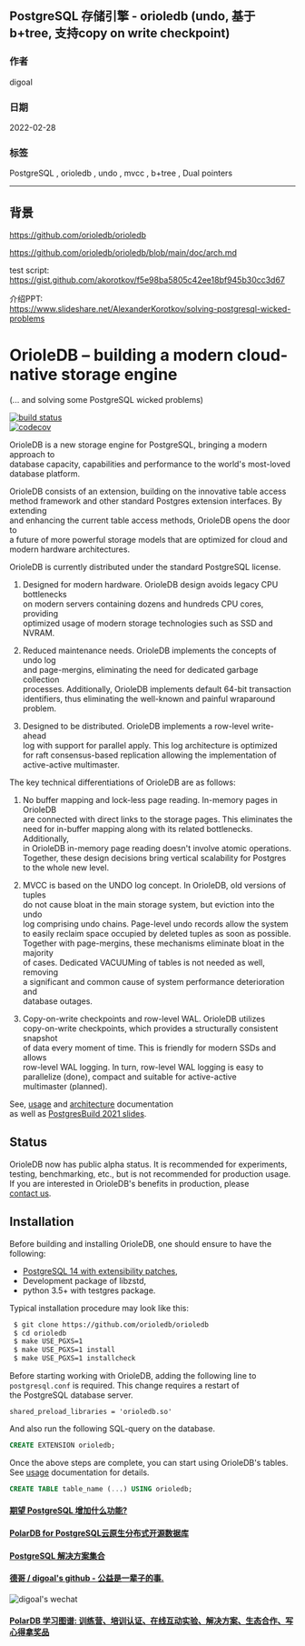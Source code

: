 ## PostgreSQL 存储引擎 - orioledb (undo, 基于b+tree, 支持copy on write checkpoint)        
                                     
### 作者                                 
digoal                                              
                                               
### 日期                                          
2022-02-28                                       
                                       
### 标签                          
PostgreSQL , orioledb , undo , mvcc , b+tree , Dual pointers                 
                                             
----                                               
                                          
## 背景     
https://github.com/orioledb/orioledb  
  
https://github.com/orioledb/orioledb/blob/main/doc/arch.md  
  
test script:  https://gist.github.com/akorotkov/f5e98ba5805c42ee18bf945b30cc3d67   
  
介绍PPT:  
https://www.slideshare.net/AlexanderKorotkov/solving-postgresql-wicked-problems  
  
# OrioleDB – building a modern cloud-native storage engine  
(... and solving some PostgreSQL wicked problems)  
  
[![build status](https://github.com/orioledb/orioledb/actions/workflows/build.yml/badge.svg)](https://github.com/orioledb/orioledb/actions)  
[![codecov](https://codecov.io/gh/orioledb/orioledb/branch/main/graph/badge.svg?token=shh4jn0DUK)](https://codecov.io/gh/orioledb/orioledb)  
  
OrioleDB is a new storage engine for PostgreSQL, bringing a modern approach to  
database capacity, capabilities and performance to the world's most-loved  
database platform.  
  
OrioleDB consists of an extension, building on the innovative table access  
method framework and other standard Postgres extension interfaces. By extending  
and enhancing the current table access methods, OrioleDB opens the door to  
a future of more powerful storage models that are optimized for cloud and  
modern hardware architectures.  
  
OrioleDB is currently distributed under the standard PostgreSQL license.  
  
1. Designed for modern hardware.  OrioleDB design avoids legacy CPU bottlenecks  
   on modern servers containing dozens and hundreds CPU cores, providing  
   optimized usage of modern storage technologies such as SSD and NVRAM.  
  
2. Reduced maintenance needs.  OrioleDB implements the concepts of undo log  
   and page-mergins, eliminating the need for dedicated garbage collection  
   processes.  Additionally, OrioleDB implements default 64-bit transaction  
   identifiers, thus eliminating the well-known and painful wraparound problem.  
  
3. Designed to be distributed.  OrioleDB implements a row-level write-ahead  
   log with support for parallel apply.  This log architecture is optimized  
   for raft consensus-based replication allowing the implementation of  
   active-active multimaster.  
  
The key technical differentiations of OrioleDB are as follows:  
  
1. No buffer mapping and lock-less page reading.  In-memory pages in OrioleDB  
   are connected with direct links to the storage pages.  This eliminates the  
   need for in-buffer mapping along with its related bottlenecks. Additionally,  
   in OrioleDB in-memory page reading doesn't involve atomic operations.  
   Together, these design decisions bring vertical scalability for Postgres  
   to the whole new level.  
  
2. MVCC is based on the UNDO log concept.  In OrioleDB, old versions of tuples  
   do not cause bloat in the main storage system, but eviction into the undo  
   log comprising undo chains.  Page-level undo records allow the system  
   to easily reclaim space occupied by deleted tuples as soon as possible.  
   Together with page-mergins, these mechanisms eliminate bloat in the majority  
   of cases.  Dedicated VACUUMing of tables is not needed as well, removing  
   a significant and common cause of system performance deterioration and  
   database outages.  
  
3. Copy-on-write checkpoints and row-level WAL.  OrioleDB utilizes  
   copy-on-write checkpoints, which provides a structurally consistent snapshot  
   of data every moment of time.  This is friendly for modern SSDs and allows  
   row-level WAL logging.  In turn, row-level WAL logging is easy to  
   parallelize (done), compact and suitable for active-active  
   multimaster (planned).  
  
See, [usage](doc/usage.md) and [architecture](doc/arch.md) documentation  
as well as [PostgresBuild 2021 slides](https://www.slideshare.net/AlexanderKorotkov/solving-postgresql-wicked-problems).  
  
## Status  
  
OrioleDB now has public alpha status.  It is recommended for experiments,  
testing, benchmarking, etc., but is not recommended for production usage.  
If you are interested in OrioleDB's benefits in production, please  
[contact us](mailto:sales@orioledb.com).  
  
## Installation  
  
Before building and installing OrioleDB, one should ensure to have the following:  
  
 * [PostgreSQL 14 with extensibility patches](https://github.com/orioledb/postgres),  
 * Development package of libzstd,  
 * python 3.5+ with testgres package.  
  
Typical installation procedure may look like this:  
  
```bash  
 $ git clone https://github.com/orioledb/orioledb  
 $ cd orioledb  
 $ make USE_PGXS=1  
 $ make USE_PGXS=1 install  
 $ make USE_PGXS=1 installcheck  
```  
  
Before starting working with OrioleDB, adding the following line to  
`postgresql.conf` is required.  This change requires a restart of  
the PostgreSQL database server.  
  
```  
shared_preload_libraries = 'orioledb.so'  
```  
  
And also run the following SQL-query on the database.  
  
```sql  
CREATE EXTENSION orioledb;  
```  
  
Once the above steps are complete, you can start using OrioleDB's tables.  
See [usage](doc/usage.md) documentation for details.  
  
```sql  
CREATE TABLE table_name (...) USING orioledb;  
```  
  
  
#### [期望 PostgreSQL 增加什么功能?](https://github.com/digoal/blog/issues/76 "269ac3d1c492e938c0191101c7238216")
  
  
#### [PolarDB for PostgreSQL云原生分布式开源数据库](https://github.com/ApsaraDB/PolarDB-for-PostgreSQL "57258f76c37864c6e6d23383d05714ea")
  
  
#### [PostgreSQL 解决方案集合](https://yq.aliyun.com/topic/118 "40cff096e9ed7122c512b35d8561d9c8")
  
  
#### [德哥 / digoal's github - 公益是一辈子的事.](https://github.com/digoal/blog/blob/master/README.md "22709685feb7cab07d30f30387f0a9ae")
  
  
![digoal's wechat](../pic/digoal_weixin.jpg "f7ad92eeba24523fd47a6e1a0e691b59")
  
  
#### [PolarDB 学习图谱: 训练营、培训认证、在线互动实验、解决方案、生态合作、写心得拿奖品](https://www.aliyun.com/database/openpolardb/activity "8642f60e04ed0c814bf9cb9677976bd4")
  
